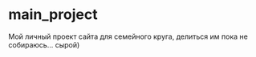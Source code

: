 # main_project

Мой личный проект сайта для семейного круга, делиться им пока не собираюсь... сырой)
